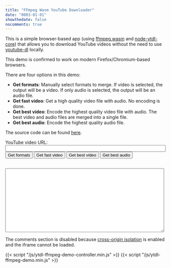 ```yaml
---
title: "FFmpeg Wasm YouTube Downloader"
date: "0003-01-01"
showthedate: false
nocomments: true
---
```


This is a simple browser-based app (using [ffmpeg.wasm](https://github.com/ffmpegwasm/ffmpeg.wasm)
and [node-ytdl-core](https://github.com/fent/node-ytdl-core)) that allows you to download YouTube videos without the
need to use [youtube-dl](https://youtube-dl.org/) locally.

This demo is confirmed to work on modern Firefox/Chromium-based browsers.

There are four options in this demo:

* **Get formats**: Manually select formats to merge. If video is selected, the output will be a video. If only audio is selected, the output will be an audio file.
* **Get fast video**: Get a high quality video file with audio. No encoding is done.
* **Get best video**: Encode the highest quality video file with audio. The best video and audio files are merged into a single file.
* **Get best audio**: Encode the highest quality audio file.

The source code can be found [here](https://github.com/darenliang/darenliang.com/tree/master/misc/ytdl-ffmpeg-demo).

<style>
input[type="radio"]{
    margin-right: 10px;
}
</style>
<label>YouTube video URL: <input type="text" id="url" style="width: 100%"></label>
<br>
<button onclick="getFormats()">Get formats</button>
<button onclick="getFastVideo()">Get fast video</button>
<button onclick="getBestVideo()">Get best video</button>
<button onclick="getBestAudio()">Get best audio</button>
<form id="formats" action="javascript:void(0);"></form>
<div id="output" style="width: 100%"></div>
<br>
<textarea id="log" style="height: 200px; width: 99%; resize: vertical; font-size: 10px;" readonly></textarea>

The comments section is disabled because [cross-origin isolation](https://developer.mozilla.org/en-US/docs/Web/HTTP/Headers/Cross-Origin-Embedder-Policy#certain_features_depend_on_cross-origin_isolation) is enabled and the iframe cannot be loaded.

{{< script "/js/ytdl-ffmpeg-demo-controller.min.js" >}}
{{< script "/js/ytdl-ffmpeg-demo.min.js" >}}

